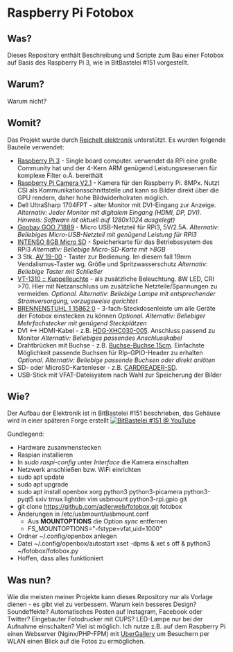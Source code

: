 # Raspberry Pi Fotobox
## Was?
Dieses Repository enthält Beschreibung und Scripte zum Bau einer Fotobox auf Basis des Raspberry Pi 3, wie in BitBastelei #151 vorgestellt.

## Warum?
Warum nicht?

## Womit?
Das Projekt wurde durch [Reichelt elektronik](https://www.reichelt.de) unterstützt. Es wurden folgende Bauteile verwendet:
* [Raspberry Pi 3](https://www.reichelt.de/Einplatinen-Computer/RASPBERRY-PI-3/3/index.html?ACTION=3&GROUPID=8084&ARTICLE=164977&OFFSET=75&) - Single board computer. verwendet da RPi eine große Community hat und der 4-Kern ARM genügend Leistungsreserven für komplexe Filter o.Ä. bereithält
* [Raspberry Pi Camera V2.1](https://www.reichelt.de/Weiteres-Zubehoer/RASP-CAM-2/3/index.html?ACTION=3&GROUPID=6671&ARTICLE=170853&OFFSET=75&) - Kamera für den Raspberry Pi. 8MPx. Nutzt CSI als Kommunikationsschnittstelle und kann so Bilder direkt über die GPU rendern, daher hohe Bildwiderholraten möglich. 
* Dell UltraSharp 1704FPT - alter Monitor mit DVI-Eingang zur Anzeige.
_Alternativ: Jeder Monitor mit digitalem Eingang (HDMI, DP, DVI). Hinweis: Software ist aktuell auf 1280x1024 ausgelegt)_
* [Goobay GOO 71889](https://www.reichelt.de/Ladegeraete-fuer-USB-Geraete/GOO-71889/3/index.html?ACTION=3&GROUPID=5158&ARTICLE=175360&OFFSET=75&) - Micro USB-Netzteil für RPi3, 5V/2.5A.
_Alternativ: Beliebiges Micro-USB-Netzteil mit genügend Leistung für RPi3_
* [INTENSO 8GB Micro SD](https://www.reichelt.de/SD-Karten-Micro-/INTENSO-MSDHC8G/3/index.html?ACTION=3&GROUPID=7098&ARTICLE=89786&OFFSET=75&) - Speicherkarte für das Betriebssystem des RPi3
_Alternativ: Beliebige Micro-SD-Karte mit >8GB_
* 3 Stk. [AV 19-00](https://www.reichelt.de/Vandalismus-Taster/AV-19-00/3/index.html?ACTION=3&GROUPID=7588&ARTICLE=27911&OFFSET=75&) - Taster zur Bedienung. Im diesem fall 19mm Vendalismus-Taster wg. Größe und Spritzwasserschutz
_Alternativ: Beliebige Taster mit Schließer_
* [VT-1310 :: Kuppelleuchte](https://www.reichelt.de/Decken-Einbauleuchten/VT-1310/3/index.html?ACTION=3&LA=20&GROUP=L4&GROUPID=5953&ARTICLE=201361&START=0&SORT=preis&OFFSET=75) - als zusätzliche Beleuchtung. 8W LED, CRI >70. Hier mit Netzanschluss um zusätzliche Netzteile/Spannungen zu vermeiden.
_Optional. Alternativ: Beliebige Lampe mit entsprechender Stromversorgung, vorzugsweise gerichtet_
* [BRENNENSTUHL 1 15862 0](https://www.reichelt.de/Steckdosenleiste-allgemein/EL-3-FACH-OS-SW/3/index.html?ACTION=3&GROUPID=4280&ARTICLE=34978&OFFSET=75&) - 3-fach-Steckdosenleiste um alle Geräte der Fotobox einstecken zu können
_Optional. Alternativ: Beliebiger Mehrfachstecker mit genügend Steckplätzen_
* DVI <-> HDMI-Kabel - z.B. [HDG-XHC030-005](https://www.reichelt.de/A-V-Kabel-HDMI-/HDG-XHC030-005/3/index.html?ACTION=3&GROUPID=3615&ARTICLE=192400&OFFSET=75&). Anschluss passend zu Monitor
_Alternativ: Beliebiges passendes Anschlusskabel_
* Drahtbrücken mit Buchse - z.B. [Buchse-Buchse 15cm](https://www.reichelt.de/Experimentier-Steckboards/STECKBOARD-JBBGR/3/index.html?ACTION=3&GROUPID=7791&ARTICLE=139538&OFFSET=75&). Einfachste Möglichkeit passende Buchsen für RIp-GPIO-Header zu erhalten
_Optional. Alternativ: Beliebige passende Buchsen oder direkt anlöten_
* SD- oder MicroSD-Kartenleser - z.B. [CARDREADER-SD](https://www.reichelt.de/Kartenleser-und-Adapter/CARDREADER-SD/3/index.html?ACTION=3&GROUPID=5262&ARTICLE=144560&OFFSET=75&).
* USB-Stick mit VFAT-Dateisystem nach Wahl zur Speicherung der Bilder

## Wie?
Der Aufbau der Elektronik ist in BitBastelei #151 beschrieben, das Gehäuse wird in einer späteren Forge erstellt
[![BitBastelei #151 @ YouTube](http://img.youtube.com/vi/pN4XiSHx7JQ/0.jpg)](http://www.youtube.com/watch?v=pN4XiSHx7JQ)

Gundlegend:
* Hardware zusammenstecken
* Raspian installieren
* In *sudo raspi-config* unter *Interface* die Kamera einschalten
* Netzwerk anschließen bzw. WiFi einrichten
* sudo apt update
* sudo apt upgrade
* sudo apt install openbox xorg python3 python3-picamera python3-pyqt5 sxiv tmux lightdm vim usbmount python3-rpi.gpio git
* git clone https://github.com/adlerweb/fotobox.git fotobox
* Änderungen in /etc/usbmount/usbmount.conf
  * Aus **MOUNTOPTIONS** die Option *sync* entfernen
  * FS_MOUNTOPTIONS="-fstype=vfat,uid=1000"
* Ordner ~/.config/openbox anlegen
* Datei ~/.config/openbox/autostart
    xset -dpms &
    xet s off &
    python3 ~/fotobox/fotobox.py
* Hoffen, dass alles funktioniert

## Was nun?
Wie die meisten meiner Projekte kann dieses Repository nur als Vorlage dienen - es gibt viel zu verbessern. Warum kein besseres Design? Soundeffekte? Automatisches Posten auf Instagram, Facebook oder Twitter? Eingebauter Fotodrucker mit CUPS? LED-Lampe nur bei der Aufnahme einschalten? Viel ist möglich.
Ich nutze z.B. auf dem Raspberry Pi einen Webserver (Nginx/PHP-FPM) mit [UberGallery](http://www.ubergallery.net/) um Besuchern per WLAN einen Blick auf die Fotos zu ermöglichen.

